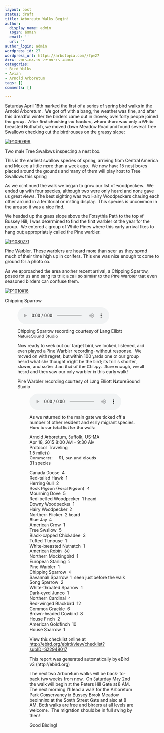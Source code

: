 ```yaml
---
layout: post
status: draft
title: Arboreutm Walks Begin!
author:
  display_name: admin
  login: admin
  email: ''
  url: ''
author_login: admin
wordpress_id: 27
wordpress_url: https://arbotopia.com//?p=27
date: 2015-04-19 22:09:15 +0000
categories:
- Bird Walks
- Avian
- Arnold Arboretum
tags: []
comments: []

---
```

<p>Saturday April 18th marked the first of a series of spring bird walks in the Arnold Arboretum.  We got off with a bang, the weather was fine, and after this dreadful winter the birders came out in droves; over forty people joined the group.  After first checking the feeders, where there was only a White-breasted Nuthatch, we moved down Meadow Road and found several Tree Swallows checking out the birdhouses on the grassy slope:</p>

<p><!-- wp:image {"id":1063,"linkDestination":"custom"} --></p>
<a href="https://web.archive.org/web/20150501173156/http://www.arbotopia.com/wp-content/uploads/2015/04/P1090999.jpg"><img src="https://web.archive.org/web/20150501173156im_/http://www.arbotopia.com/wp-content/uploads/2015/04/P1090999.jpg" alt="P1090999" class="wp-image-1063"/></a>

<p>Two male Tree Swallows inspecting a nest box.</p>

<p>This is the earliest swallow species of spring, arriving from Central America and Mexico a little more than a week ago.  We now have 15 nest boxes placed around the grounds and many of them will play host to Tree Swallows this spring.</p>

<p>As we continued the walk we began to grow our list of woodpeckers.  We ended up with four species, although two were only heard and none gave us great views. The best sighting was two Hairy Woodpeckers chasing each other around in a territorial or mating display.  This species is uncommon in the area so it was a nice find.</p>

<p>We headed up the grass slope above the Forsythia Path to the top of Bussey Hill; I was determined to find the first warbler of the year for the group.  We entered a group of White Pines where this early arrival likes to hang out; appropriately called the Pine warbler.</p>

<p><!-- wp:image {"id":407,"linkDestination":"custom"} --></p>
<a href="https://web.archive.org/web/20150501173156/http://www.arbotopia.com/wp-content/uploads/2013/04/P1080271.jpg"><img src="https://web.archive.org/web/20150501173156im_/http://www.arbotopia.com/wp-content/uploads/2013/04/P1080271.jpg" alt="P1080271" class="wp-image-407"/></a>

<p>Pine Warbler. These warblers are heard more than seen as they spend much of their time high up in conifers. This one was nice enough to come to ground for a photo op.</p>

<p>As we approached the area another recent arrival, a Chipping Sparrow, posed for us and sang its trill; a call so similar to the Pine Warbler that even seasoned birders can confuse them.</p>

<p><!-- wp:image {"id":1066,"linkDestination":"custom"} --></p>
<a href="https://web.archive.org/web/20150501173156/http://www.arbotopia.com/wp-content/uploads/2015/04/P1010816.jpg"><img src="https://web.archive.org/web/20150501173156im_/http://www.arbotopia.com/wp-content/uploads/2015/04/P1010816.jpg" alt="P1010816" class="wp-image-1066"/></a>

<p>Chipping Sparrow</p>

<p><!-- wp:audio {"id":206} --></p>
<figure class="wp-block-audio"><audio controls src="/images/2018/11/Chipping-Sparrow-1.mp3"></audio>
<p><!-- /wp:audio --></p>

<p>Chipping Sparrow recording courtesy of Lang Elliott NatureSound Studio</p>

<p>Now ready to seek out our target bird, we looked, listened, and even played a Pine Warbler recording- without response.  We moved on with regret, but within 100 yards one of our group heard what she thought might be the bird; its trill is shorter, slower, and softer than that of the Chippy.  Sure enough, we all heard and then saw our only warbler in this early walk!</p>

<p>Pine Warbler recording courtesy of Lang Elliott NatureSound Studio</p>

<p><!-- wp:audio {"id":209} --></p>
<figure class="wp-block-audio"><audio controls src="/images/2018/11/3-21-Pine-Warbler.wav"></audio>
<p><!-- /wp:audio --></p>

<p>As we returned to the main gate we ticked off a number of other resident and early migrant species. Here is our total list for the walk:</p>

<p>Arnold Arboretum, Suffolk, US-MA<br>Apr 18, 2015 8:00 AM – 9:30 AM<br>Protocol: Traveling<br>1.5 mile(s)<br>Comments:     51, sun and clouds<br>31 species</p>

<p>Canada Goose  4<br>Red-tailed Hawk  1<br>Herring Gull  2<br>Rock Pigeon (Feral Pigeon)  4<br>Mourning Dove  5<br>Red-bellied Woodpecker  1 heard<br>Downy Woodpecker  1<br>Hairy Woodpecker  2<br>Northern Flicker  2 heard<br>Blue Jay  4<br>American Crow  1<br>Tree Swallow  5<br>Black-capped Chickadee  3<br>Tufted Titmouse  1<br>White-breasted Nuthatch  1<br>American Robin  30<br>Northern Mockingbird  1<br>European Starling  2<br>Pine Warbler  1<br>Chipping Sparrow  4<br>Savannah Sparrow  1  seen just before the walk<br>Song Sparrow  2<br>White-throated Sparrow  1<br>Dark-eyed Junco  1<br>Northern Cardinal  4<br>Red-winged Blackbird  12<br>Common Grackle  6<br>Brown-headed Cowbird  8<br>House Finch  2<br>American Goldfinch  10<br>House Sparrow  1</p>

<p>View this checklist online at <a href="https://ebird.org/view/checklist/S22948017">http://ebird.org/ebird/view/checklist?subID=S22948017</a></p>

<p>This report was generated automatically by eBird v3 (http://ebird.org)</p>

<p>The next two Arboretum walks will be back- to- back two weeks from now.  On Saturday May 2nd the walk will begin at the Peters Hill Gate at 8 AM. The next morning I’ll lead a walk for the Arboretum Park Conservancy in Bussey Brook Meadow beginning at the South Street Gate and also at 8 AM. Both walks are free and birders at all levels are welcome.  The migration should be in full swing by then!</p>

<p>Good Birding!</p>